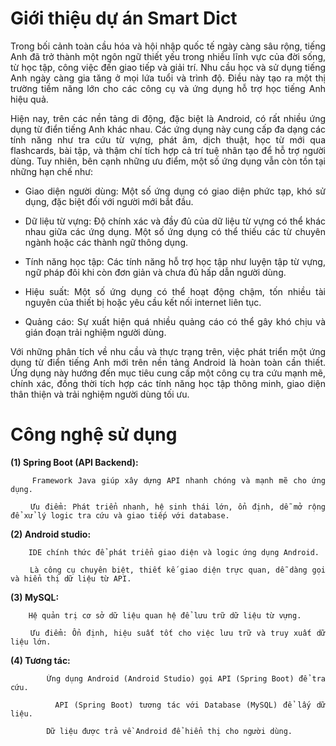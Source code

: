 # Giới thiệu dự án Smart Dict

<div style="text-align: justify;">
Trong bối cảnh toàn cầu hóa và hội nhập quốc tế ngày càng sâu rộng, tiếng Anh đã trở thành một ngôn ngữ thiết yếu trong nhiều lĩnh vực của đời sống, từ học tập, công việc đến giao tiếp và giải trí. Nhu cầu học và sử dụng tiếng Anh ngày càng gia tăng ở mọi lứa tuổi và trình độ. Điều này tạo ra một thị trường tiềm năng lớn cho các công cụ và ứng dụng hỗ trợ học tiếng Anh hiệu quả.
	
Hiện nay, trên các nền tảng di động, đặc biệt là Android, có rất nhiều ứng dụng từ điển tiếng Anh khác nhau. Các ứng dụng này cung cấp đa dạng các tính năng như tra cứu từ vựng, phát âm, dịch thuật, học từ mới qua flashcards, bài tập, và thậm chí tích hợp cả trí tuệ nhân tạo để hỗ trợ người dùng. Tuy nhiên, bên cạnh những ưu điểm, một số ứng dụng vẫn còn tồn tại những hạn chế như:

+ Giao diện người dùng: Một số ứng dụng có giao diện phức tạp, khó sử dụng, 	đặc biệt đối với người mới bắt đầu.
 
+ Dữ liệu từ vựng: Độ chính xác và đầy đủ của dữ liệu từ vựng có thể khác nhau giữa các ứng dụng. Một số ứng dụng có thể thiếu các từ chuyên ngành hoặc các thành ngữ thông dụng.
 
+ Tính năng học tập: Các tính năng hỗ trợ học tập như luyện tập từ vựng, ngữ pháp đôi khi còn đơn giản và chưa đủ hấp dẫn người dùng.
 
+ Hiệu suất: Một số ứng dụng có thể hoạt động chậm, tốn nhiều tài nguyên của thiết bị hoặc yêu cầu kết nối internet liên tục.
 
+ Quảng cáo: Sự xuất hiện quá nhiều quảng cáo có thể gây khó chịu và gián đoạn trải nghiệm người dùng.
  
Với những phân tích về nhu cầu và thực trạng trên, việc phát triển một ứng dụng từ điển tiếng Anh mới trên nền tảng Android là hoàn toàn cần thiết. Ứng dụng này hướng đến mục tiêu cung cấp một công cụ tra cứu mạnh mẽ, chính xác, đồng thời tích hợp các tính năng học tập thông minh, giao diện thân thiện và trải nghiệm người dùng tối ưu.

# Công nghệ sử dụng

**(1) Spring Boot (API Backend):**

		Framework Java giúp xây dựng API nhanh chóng và mạnh mẽ cho ứng dụng.
  
		Ưu điểm: Phát triển nhanh, hệ sinh thái lớn, ổn định, dễ mở rộng để xử lý logic tra cứu và giao tiếp với database.
  
**(2) Android studio:**

		IDE chính thức để phát triển giao diện và logic ứng dụng Android.
  
		Là công cụ chuyên biệt, thiết kế giao diện trực quan, dễ dàng gọi và hiển thị dữ liệu từ API.
  
**(3) MySQL:**

		Hệ quản trị cơ sở dữ liệu quan hệ để lưu trữ dữ liệu từ vựng.
  
		Ưu điểm: Ổn định, hiệu suất tốt cho việc lưu trữ và truy xuất dữ liệu lớn.
  
**(4) Tương tác:**

    		Ứng dụng Android (Android Studio) gọi API (Spring Boot) để tra cứu.
      
    		API (Spring Boot) tương tác với Database (MySQL) để lấy dữ liệu.
      
    		Dữ liệu được trả về Android để hiển thị cho người dùng.

